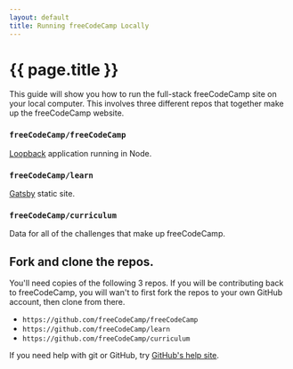 ```yaml
---
layout: default
title: Running freeCodeCamp Locally
---
```

# {{ page.title }}

This guide will show you how to run the full-stack freeCodeCamp site on your
local computer. This involves three different repos that together make up the
freeCodeCamp website.

### `freeCodeCamp/freeCodeCamp`

[Loopback](https://loopback.io/) application running in Node.

### `freeCodeCamp/learn`

[Gatsby](https://www.gatsbyjs.org/) static site.

### `freeCodeCamp/curriculum`

Data for all of the challenges that make up freeCodeCamp.

## Fork and clone the repos.

You'll need copies of the following 3 repos. If you will be contributing back to
freeCodeCamp, you will wan't to first fork the repos to your own GitHub account,
then clone from there.

- `https://github.com/freeCodeCamp/freeCodeCamp`
- `https://github.com/freeCodeCamp/learn`
- `https://github.com/freeCodeCamp/curriculum`

If you need help with git or GitHub, try
[GitHub's help site](https://help.github.com/).
